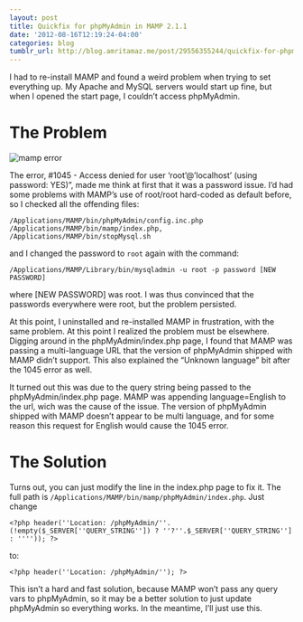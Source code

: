```yaml
---
layout: post
title: Quickfix for phpMyAdmin in MAMP 2.1.1
date: '2012-08-16T12:19:24-04:00'
categories: blog
tumblr_url: http://blog.amritamaz.me/post/29556355244/quickfix-for-phpmyadmin-in-mamp-2-1-1
---
```

I had to re-install MAMP and found a weird problem when trying to set everything up. My Apache and MySQL servers would start up fine, but when I opened the start page, I couldn’t access phpMyAdmin.

# The Problem

![mamp error](http://media.tumblr.com/tumblr_m8uvih6Ldr1rq4356.png)

The error, #1045 - Access denied for user ‘root’@’localhost’ (using password: YES)”, made me think at first that it was a password issue. I’d had some problems with MAMP’s use of root/root hard-coded as default before, so I checked all the offending files:


	/Applications/MAMP/bin/phpMyAdmin/config.inc.php
	/Applications/MAMP/bin/mamp/index.php, 
	/Applications/MAMP/bin/stopMysql.sh


and I changed the password to `root` again with the command:


	/Applications/MAMP/Library/bin/mysqladmin -u root -p password [NEW PASSWORD]


where [NEW PASSWORD] was root. I was thus convinced that the passwords everywhere were root, but the problem persisted.

At this point, I uninstalled and re-installed MAMP in frustration, with the same problem. At this point I realized the problem must be elsewhere. Digging around in the phpMyAdmin/index.php page, I found that MAMP was passing a multi-language URL that the version of phpMyAdmin shipped with MAMP didn’t support. This also explained the “Unknown language” bit after the 1045 error as well.

It turned out this was due to the query string being passed to the phpMyAdmin/index.php page. MAMP was appending language=English to the url, wich was the cause of the issue. The version of phpMyAdmin shipped with MAMP doesn’t appear to be multi language, and for some reason this request for English would cause the 1045 error.

# The Solution

Turns out, you can just modify the line in the index.php page to fix it. The full path is `/Applications/MAMP/bin/mamp/phpMyAdmin/index.php`. Just change

	<?php header(''Location: /phpMyAdmin/''.(!empty($_SERVER[''QUERY_STRING'']) ? ''?''.$_SERVER[''QUERY_STRING''] : '''')); ?>


to:

	<?php header(''Location: /phpMyAdmin/''); ?>


This isn’t a hard and fast solution, because MAMP won’t pass any query vars to phpMyAdmin, so it may be a better solution to just update phpMyAdmin so everything works. In the meantime, I’ll just use this.
